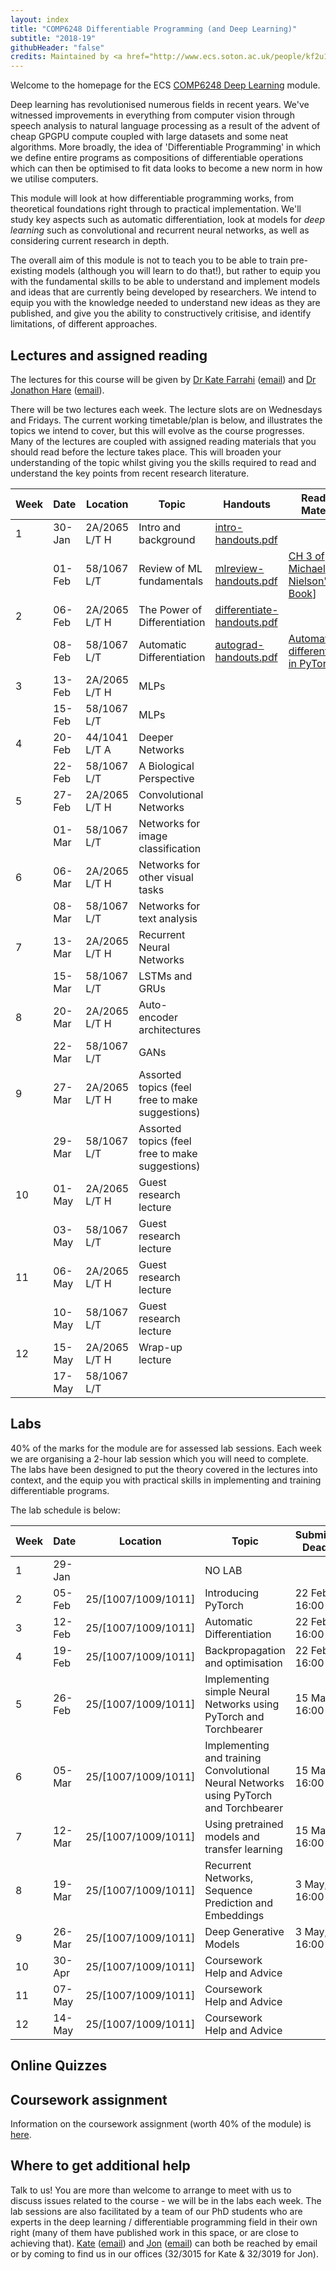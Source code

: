 ```yaml
---
layout: index
title: "COMP6248 Differentiable Programming (and Deep Learning)"
subtitle: "2018-19"
githubHeader: "false"
credits: Maintained by <a href="http://www.ecs.soton.ac.uk/people/kf2u17">Dr Kate Farrahi</a> and <a href="http://www.ecs.soton.ac.uk/people/jsh2">Dr Jonathon Hare</a>.
---
```


Welcome to the homepage for the ECS [COMP6248 Deep Learning](https://secure.ecs.soton.ac.uk/module/COMP6248) module.

Deep learning has revolutionised numerous fields in recent years. We've witnessed improvements in everything from computer vision through speech analysis to natural language processing as a result of the advent of cheap GPGPU compute coupled with large datasets and some neat algorithms. More broadly, the idea of 'Differentiable Programming' in which we define entire programs as compositions of differentiable operations which can then be optimised to fit data looks to become a new norm in how we utilise computers.

This module will look at how differentiable programming works, from theoretical foundations right through to practical implementation. We'll study key aspects such as automatic differentiation, look at models for _deep learning_ such as convolutional and recurrent neural networks, as well as considering current research in depth. 

The overall aim of this module is not to teach you to be able to train pre-existing models (although you will learn to do that!), but rather to equip you with the fundamental skills to be able to understand and implement models and ideas that are currently being developed by researchers. We intend to equip you with the knowledge needed to understand new ideas as they are published, and give you the ability to constructively critisise, and identify limitations, of different approaches.


## Lectures and assigned reading

The lectures for this course will be given by <a href="http://www.ecs.soton.ac.uk/people/kf2u17">Dr Kate Farrahi</a> ([email](mailto:kf2u17@ecs.soton.ac.uk)) and <a href="http://www.ecs.soton.ac.uk/people/jsh2">Dr Jonathon Hare</a> ([email](mailto:jsh2@ecs.soton.ac.uk)). 

There will be two lectures each week. The lecture slots are on Wednesdays and Fridays. The current working timetable/plan is below, and illustrates the topics we intend to cover, but this will evolve as the course progresses. Many of the lectures are coupled with assigned reading materials that you should read before the lecture takes place. This will broaden your understanding of the topic whilst giving you the skills required to read and understand the key points from recent research literature.

| Week | Date   | Location      | Topic                                           | Handouts                                                                       | Reading Material                        | 
|------|--------|---------------|-------------------------------------------------|--------------------------------------------------------------------------------|-----------------------------------------| 
| 1    | 30-Jan | 2A/2065 L/T H | Intro and background                            | [intro-handouts.pdf](handouts/intro-handouts.pdf)                     |                                         | 
|      | 01-Feb | 58/1067 L/T   | Review of ML fundamentals                       | [mlreview-handouts.pdf](handouts/mlreview-handouts.pdf)|        [CH 3 of Michael Nielson's Book](http://neuralnetworksanddeeplearning.com/chap3.html)]                                                                        |                                         | 
| 2    | 06-Feb | 2A/2065 L/T H | The Power of Differentiation                    | [differentiate-handouts.pdf](handouts/differentiate-handouts.pdf) |                                         | 
|      | 08-Feb | 58/1067 L/T   | Automatic Differentiation                       | [autograd-handouts.pdf](handouts/autograd-handouts.pdf)               | [Automatic differentiation in PyTorch](https://openreview.net/pdf?id=BJJsrmfCZ) | 
| 3    | 13-Feb | 2A/2065 L/T H | MLPs                                            |                                                                                |                                         | 
|      | 15-Feb | 58/1067 L/T   | MLPs                                            |                                                                                |                                         | 
| 4    | 20-Feb | 44/1041 L/T A | Deeper Networks                                 |                                                                                |                                         | 
|      | 22-Feb | 58/1067 L/T   | A Biological Perspective					      |                                                                                |                                         | 
| 5    | 27-Feb | 2A/2065 L/T H | Convolutional Networks                          |                                                                                |                                         | 
|      | 01-Mar | 58/1067 L/T   | Networks for image classification               |                                                                                |                                         | 
| 6    | 06-Mar | 2A/2065 L/T H | Networks for other visual tasks                 |                                                                                |                                         | 
|      | 08-Mar | 58/1067 L/T   | Networks for text analysis                      |                                                                                |                                         | 
| 7    | 13-Mar | 2A/2065 L/T H | Recurrent Neural Networks                       |                                                                                |                                         | 
|      | 15-Mar | 58/1067 L/T   | LSTMs and GRUs                                  |                                                                                |                                         | 
| 8    | 20-Mar | 2A/2065 L/T H | Auto-encoder architectures                      |                                                                                |                                         | 
|      | 22-Mar | 58/1067 L/T   | GANs                                            |                                                                                |                                         | 
| 9    | 27-Mar | 2A/2065 L/T H | Assorted topics (feel free to make suggestions) |                                                                                |                                         | 
|      | 29-Mar | 58/1067 L/T   | Assorted topics (feel free to make suggestions) |                                                                                |                                         | 
| 10   | 01-May | 2A/2065 L/T H | Guest research lecture                          |                                                                                |                                         | 
|      | 03-May | 58/1067 L/T   | Guest research lecture                          |                                                                                |                                         | 
| 11   | 06-May | 2A/2065 L/T H | Guest research lecture                          |                                                                                |                                         | 
|      | 10-May | 58/1067 L/T   | Guest research lecture                          |                                                                                |                                         | 
| 12   | 15-May | 2A/2065 L/T H | Wrap-up lecture                                 |                                                                                |                                         | 
|      | 17-May | 58/1067 L/T   |                                                 |                                                                                |                                         | 


## Labs

40% of the marks for the module are for assessed lab sessions. Each week we are organising a 2-hour lab session which you will need to complete. The labs have been designed to put the theory covered in the lectures into context, and the equip you with practical skills in implementing and training differentiable programs.

The lab schedule is below:

| Week | Date   | Location            | Topic                                                                                 | Submission Deadline | Handin link 										    | 
|------|--------|---------------------|---------------------------------------------------------------------------------------|---------------------|-------------------------------------------------------| 
| 1    | 29-Jan |                     | NO LAB                                                                                |                     |                                      				    | 
| 2    | 05-Feb | 25/[1007/1009/1011] | Introducing PyTorch                                                                   | 22 Feb, 16:00       | http://handin.ecs.soton.ac.uk/handin/1819/COMP6248/1/ | 
| 3    | 12-Feb | 25/[1007/1009/1011] | Automatic Differentiation                                                             | 22 Feb, 16:00       | http://handin.ecs.soton.ac.uk/handin/1819/COMP6248/1/ | 
| 4    | 19-Feb | 25/[1007/1009/1011] | Backpropagation and optimisation                                                      | 22 Feb, 16:00       | http://handin.ecs.soton.ac.uk/handin/1819/COMP6248/1/ | 
| 5    | 26-Feb | 25/[1007/1009/1011] | Implementing simple Neural Networks using PyTorch and Torchbearer                     | 15 Mar, 16:00       | http://handin.ecs.soton.ac.uk/handin/1819/COMP6248/2/ | 
| 6    | 05-Mar | 25/[1007/1009/1011] | Implementing and training Convolutional Neural Networks using PyTorch and Torchbearer | 15 Mar, 16:00       | http://handin.ecs.soton.ac.uk/handin/1819/COMP6248/2/ | 
| 7    | 12-Mar | 25/[1007/1009/1011] | Using pretrained models and transfer learning                                         | 15 Mar, 16:00       | http://handin.ecs.soton.ac.uk/handin/1819/COMP6248/2/ | 
| 8    | 19-Mar | 25/[1007/1009/1011] | Recurrent Networks, Sequence Prediction and Embeddings                                | 3 May, 16:00        | http://handin.ecs.soton.ac.uk/handin/1819/COMP6248/3/ | 
| 9    | 26-Mar | 25/[1007/1009/1011] | Deep Generative Models                                                                | 3 May, 16:00        | http://handin.ecs.soton.ac.uk/handin/1819/COMP6248/3/ | 
| 10   | 30-Apr | 25/[1007/1009/1011] | Coursework Help and Advice                                                            |                     |             											| 
| 11   | 07-May | 25/[1007/1009/1011] | Coursework Help and Advice                                                            |                     |             											| 
| 12   | 14-May | 25/[1007/1009/1011] | Coursework Help and Advice                                                            |                     |             											| 


## Online Quizzes


## Coursework assignment

Information on the coursework assignment (worth 40% of the module) is [here](coursework.html).

## Where to get additional help
Talk to us! You are more than welcome to arrange to meet with us to discuss issues related to the course - we will be in the labs each week. The lab sessions are also facilitated by a team of our PhD students who are experts in the deep learning / differentiable programming field in their own right (many of them have published work in this space, or are close to achieving that). <a href="http://www.ecs.soton.ac.uk/people/kf2u17">Kate</a> ([email](mailto:kf2u17@ecs.soton.ac.uk)) and <a href="http://www.ecs.soton.ac.uk/people/jsh2">Jon</a> ([email](mailto:jsh2@ecs.soton.ac.uk)) can both be reached by email or by coming to find us in our offices (32/3015 for Kate & 32/3019 for Jon). 

